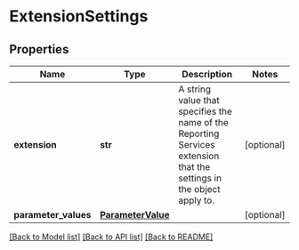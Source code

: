 # ExtensionSettings

## Properties
Name | Type | Description | Notes
------------ | ------------- | ------------- | -------------
**extension** | **str** | A string value that specifies the name of the Reporting Services extension that the settings in the object apply to. | [optional] 
**parameter_values** | [**ParameterValue**](ParameterValue.md) |  | [optional] 

[[Back to Model list]](../README.md#documentation-for-models) [[Back to API list]](../README.md#documentation-for-api-endpoints) [[Back to README]](../README.md)


